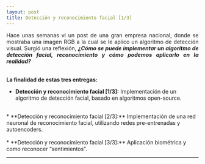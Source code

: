 ```yaml
---
layout: post
title: Detección y reconocimiento facial [1/3]
---
```


<p align=justify>
    Hace unas semanas vi un post de una gran empresa nacional, donde se mostraba una imagen RGB a la cual se le aplico 
    un algoritmo de detección visual. Surgió una reflexión, <strong><i>¿Cómo se puede implementar un algoritmo de detección facial, 
    reconocimiento y cómo podemos aplicarlo en la realidad? </i></strong>
    <br/>
    <br/>
</p>

**La finalidad de estas tres entregas:**
* **Detección y reconocimiento facial [1/3]:** Implementación de un algoritmo de detección facial, basado en algoritmos open-source.<br/>
<br/>
* **Detección y reconocimiento facial [2/3]:** Implementación de una red neuronal de reconocimiento facial, utilizando redes pre-entrenadas y autoencoders.<br/>
<br/>
* **Detección y reconocimiento facial [3/3]:**  Aplicación biométrica y como reconocer “sentimientos”.<br/>

***

